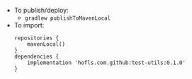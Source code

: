 * To publish/deploy:
    * `gradlew publishToMavenLocal`
* To import:
    ```
    repositories {
        mavenLocal()
    }
    dependencies {
        implementation 'hofls.com.github:test-utils:0.1.0'
    }
    ```
